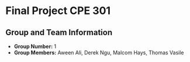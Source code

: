 # Final Project CPE 301 

## Group and Team Information
- **Group Number:** 1 
- **Group Members:** Aween Ali, Derek Ngu, Malcom Hays, Thomas Vasile

